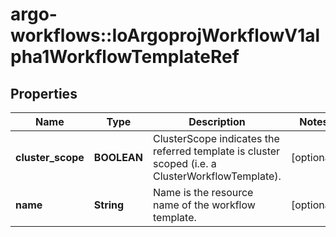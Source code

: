 # argo-workflows::IoArgoprojWorkflowV1alpha1WorkflowTemplateRef

## Properties
Name | Type | Description | Notes
------------ | ------------- | ------------- | -------------
**cluster_scope** | **BOOLEAN** | ClusterScope indicates the referred template is cluster scoped (i.e. a ClusterWorkflowTemplate). | [optional] 
**name** | **String** | Name is the resource name of the workflow template. | [optional] 


